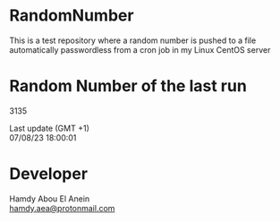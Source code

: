 # RandomNumber    
This is a test repository where a random number is pushed to a file automatically passwordless from a cron job in my Linux CentOS server    
# Random Number of the last run   
3135
      
Last update (GMT +1)    
07/08/23 18:00:01
# Developer    
Hamdy Abou El Anein   
hamdy.aea@protonmail.com
